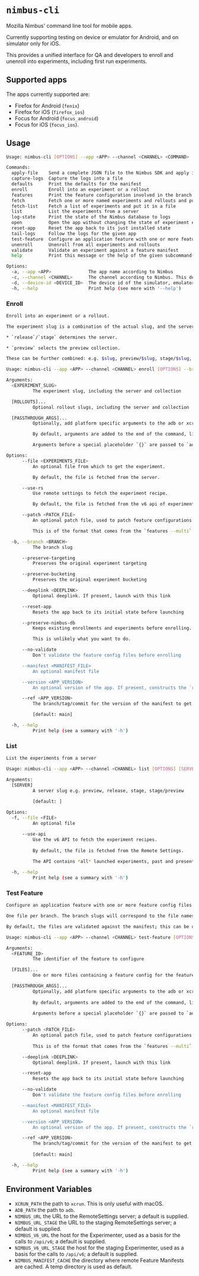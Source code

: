 # `nimbus-cli`

Mozilla Nimbus' command line tool for mobile apps.

Currently supporting testing on device or emulator for Android, and on simulator only for iOS.

This provides a unified interface for QA and developers to enroll and unenroll into experiments,
including first run experiments.

## Supported apps

The apps currently supported are:

- Firefox for Android (`fenix`)
- Firefox for iOS (`firefox_ios`)
- Focus for Android (`focus_android`)
- Focus for iOS (`focus_ios`).

## Usage

```sh
Usage: nimbus-cli [OPTIONS] --app <APP> --channel <CHANNEL> <COMMAND>

Commands:
  apply-file    Send a complete JSON file to the Nimbus SDK and apply it immediately
  capture-logs  Capture the logs into a file
  defaults      Print the defaults for the manifest
  enroll        Enroll into an experiment or a rollout
  features      Print the feature configuration involved in the branch of an experiment
  fetch         Fetch one or more named experiments and rollouts and put them in a file
  fetch-list    Fetch a list of experiments and put it in a file
  list          List the experiments from a server
  log-state     Print the state of the Nimbus database to logs
  open          Open the app without changing the state of experiment enrollments
  reset-app     Reset the app back to its just installed state
  tail-logs     Follow the logs for the given app
  test-feature  Configure an application feature with one or more feature config files
  unenroll      Unenroll from all experiments and rollouts
  validate      Validate an experiment against a feature manifest
  help          Print this message or the help of the given subcommand(s)

Options:
  -a, --app <APP>              The app name according to Nimbus
  -c, --channel <CHANNEL>      The channel according to Nimbus. This determines which app to talk to
  -d, --device-id <DEVICE_ID>  The device id of the simulator, emulator or device
  -h, --help                   Print help (see more with '--help')
```

### Enroll

```sh
Enroll into an experiment or a rollout.

The experiment slug is a combination of the actual slug, and the server it came from.

* `release`/`stage` determines the server.

* `preview` selects the preview collection.

These can be further combined: e.g. $slug, preview/$slug, stage/$slug, stage/preview/$slug

Usage: nimbus-cli --app <APP> --channel <CHANNEL> enroll [OPTIONS] --branch <BRANCH> <EXPERIMENT_SLUG> [ROLLOUTS]... [-- <PASSTHROUGH_ARGS>...]

Arguments:
  <EXPERIMENT_SLUG>
          The experiment slug, including the server and collection

  [ROLLOUTS]...
          Optional rollout slugs, including the server and collection

  [PASSTHROUGH_ARGS]...
          Optionally, add platform specific arguments to the adb or xcrun command.

          By default, arguments are added to the end of the command, likely to be passed directly to the app.

          Arguments before a special placeholder `{}` are passed to `adb am start` or `xcrun simctl launch` commands directly.

Options:
      --file <EXPERIMENTS_FILE>
          An optional file from which to get the experiment.

          By default, the file is fetched from the server.

      --use-rs
          Use remote settings to fetch the experiment recipe.

          By default, the file is fetched from the v6 api of experimenter.

      --patch <PATCH_FILE>
          An optional patch file, used to patch feature configurations

          This is of the format that comes from the `features --multi` or `defaults` commands.

  -b, --branch <BRANCH>
          The branch slug

      --preserve-targeting
          Preserves the original experiment targeting

      --preserve-bucketing
          Preserves the original experiment bucketing

      --deeplink <DEEPLINK>
          Optional deeplink. If present, launch with this link

      --reset-app
          Resets the app back to its initial state before launching

      --preserve-nimbus-db
          Keeps existing enrollments and experiments before enrolling.

          This is unlikely what you want to do.

      --no-validate
          Don't validate the feature config files before enrolling

      --manifest <MANIFEST_FILE>
          An optional manifest file

      --version <APP_VERSION>
          An optional version of the app. If present, constructs the `ref` from an app specific template. Due to inconsistencies in branching names, this isn't always reliable

      --ref <APP_VERSION>
          The branch/tag/commit for the version of the manifest to get from Github

          [default: main]

  -h, --help
          Print help (see a summary with '-h')
```

### List

```sh
List the experiments from a server

Usage: nimbus-cli --app <APP> --channel <CHANNEL> list [OPTIONS] [SERVER]

Arguments:
  [SERVER]
          A server slug e.g. preview, release, stage, stage/preview
          
          [default: ]

Options:
  -f, --file <FILE>
          An optional file

      --use-api
          Use the v6 API to fetch the experiment recipes.
          
          By default, the file is fetched from the Remote Settings.
          
          The API contains *all* launched experiments, past and present, so this is considerably slower and longer than Remote Settings.

  -h, --help
          Print help (see a summary with '-h')
```

### Test Feature

```sh
Configure an application feature with one or more feature config files.

One file per branch. The branch slugs will correspond to the file names.

By default, the files are validated against the manifest; this can be overridden with `--no-validate`.

Usage: nimbus-cli --app <APP> --channel <CHANNEL> test-feature [OPTIONS] <FEATURE_ID> [FILES]... [-- <PASSTHROUGH_ARGS>...]

Arguments:
  <FEATURE_ID>
          The identifier of the feature to configure

  [FILES]...
          One or more files containing a feature config for the feature

  [PASSTHROUGH_ARGS]...
          Optionally, add platform specific arguments to the adb or xcrun command.
          
          By default, arguments are added to the end of the command, likely to be passed directly to the app.
          
          Arguments before a special placeholder `{}` are passed to `adb am start` or `xcrun simctl launch` commands directly.

Options:
      --patch <PATCH_FILE>
          An optional patch file, used to patch feature configurations
          
          This is of the format that comes from the `features --multi` or `defaults` commands.

      --deeplink <DEEPLINK>
          Optional deeplink. If present, launch with this link

      --reset-app
          Resets the app back to its initial state before launching

      --no-validate
          Don't validate the feature config files before enrolling

      --manifest <MANIFEST_FILE>
          An optional manifest file

      --version <APP_VERSION>
          An optional version of the app. If present, constructs the `ref` from an app specific template. Due to inconsistencies in branching names, this isn't always reliable

      --ref <APP_VERSION>
          The branch/tag/commit for the version of the manifest to get from Github
          
          [default: main]

  -h, --help
          Print help (see a summary with '-h')
```

## Environment Variables

- `XCRUN_PATH` the path to `xcrun`. This is only useful with macOS.
- `ADB_PATH` the path to `adb`.
- `NIMBUS_URL` the URL to the RemoteSettings server; a default is supplied.
- `NIMBUS_URL_STAGE` the URL to the staging RemoteSettings server; a default is supplied.
- `NIMBUS_V6_URL` the host for the Experimenter, used as a basis for the calls to `/api/v6`; a default is supplied.
- `NIMBUS_V6_URL_STAGE` the host for the staging Experimenter, used as a basis for the calls to `/api/v6`; a default is supplied.
- `NIMBUS_MANIFEST_CACHE` the directory where remote Feature Manifests are cached. A temp directory is used as default.
